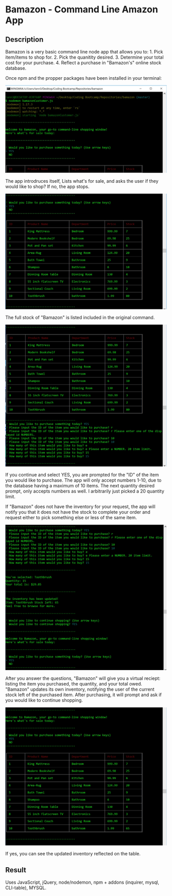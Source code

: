 # Bamazon - Command Line Amazon App

## Description

Bamazon is a very basic command line node app that allows you to:
	1. Pick item/items to shop for.
	2. Pick the quanitity desired. 
	3. Determine your total cost for your purchase.
	4. Reflect a purchase in "Bamazon's" online stock database. 

Once npm and the propper packages have been installed in your terminal:

![alt-text](pictures/start-up.png)

The app introdruces itself, Lists what's for sale, and asks the user if they would like to shop? If no, the app stops. 

![alt-text](pictures/display-table.png)

The full stock of "Bamazon" is listed included in the original command. 

![alt-text](pictures/shopping.png)

If you continue and select YES, you are prompted for the "ID" of the item you would like to purchase. The app will only accept numbers 1-10, due to the database having a maximum of 10 items. The next quantity desired prompt, only accepts numbers as well. I arbitrarily just picked a 20 quantity limit. 

If "Bamazon" does not have the inventory for your request, the app will notify you that it does not have the stock to complete your order and request either to pick something else or less of the same item. 

![alt-text](pictures/totals.png)

After you answer the questions, "Bamazon" will give you a virtual reciept: listing the item you purchased, the quantity, and your total owed. "Bamazon" updates its own inventory, notifying the user of the current stock left of the purchased item. After purchasing, it will prompt and ask if you would like to continue shopping.

![alt-text](pictures/databaseRefresh.png)

If yes, you can see the updated inventory reflected on the table.


## Result

Uses JavaScript, jQuery, node/nodemon, npm + addons (inquirer, mysql, CLI-table), MYSQL.
